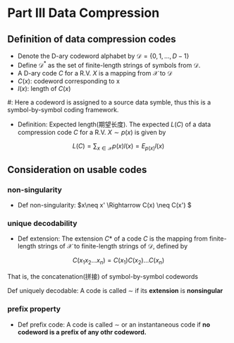 <head>
<script src="https://cdn.mathjax.org/mathjax/latest/MathJax.js?config=TeX-AMS-MML_HTMLorMML" type="text/javascript"></script> <script type="text/x-mathjax-config"> MathJax.Hub.Config({ tex2jax: { skipTags: ['script', 'noscript', 'style', 'textarea', 'pre'], inlineMath: [['$','$']] } }); </script>
</head>

# Part III Data Compression

## Definition of data compression codes
* Denote the D-ary codeword alphabet by $\mathcal{D} = \{0,1,\ldots,D-1 \}$
* Define $\mathcal{D}^*$ as the set of finite-length strings of symbols from $\mathcal{D}$.
* A D-ary code $C$ for a R.V. $X$ is a mapping from $\mathcal{X}$ to $\mathcal{D}$
* $C(x)$: codeword corresponding to x
* $l(x)$: length of $C(x)$

\#: Here a codeword is assigned to a source data symble, thus this is a symbol-by-symbol coding framework.

* Definition: Expected length(期望长度). The expected $L(C)$ of a data compression code $C$ for a R.V. $X\sim p(x)$ is given by

$$
L(C) = \sum_{x\in\mathcal{X}}p(x)l(x) = E_{p(x)}l(x)
$$

## Consideration on usable codes
### non-singularity
* Def non-singularity: $x\neq x' \Rightarrow C(x) \neq C(x') $

### unique decodability
* Def extension: The extension $C*$ of a code $C$ is the mapping from finite-length strings of $\mathcal{X}$ to finite-length strings of $\mathcal{D}$, defined by

$$
C(x_1 x_2\ldots x_n) = C(x_1)C(x_2)\ldots C(x_n)
$$

  That is, the concatenation(拼接) of symbol-by-symbol codewords

Def uniquely decodable: A code is called $\sim$ if its **extension** is **nonsingular**

### prefix property
* Def prefix code: A code is called $\sim$ or an instantaneous code if **no codeword is a prefix of any othr codeword.**